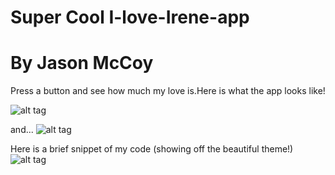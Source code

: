 # Super Cool I-love-Irene-app
# By Jason McCoy

Press a button and see how much my love is.Here is what the app looks like!

![alt tag](http://mccoygames.com/wp-content/uploads/2016/05/Screen-Shot-2016-05-14-at-3.31.18-PM.png)

and...
![alt tag](http://mccoygames.com/wp-content/uploads/2016/05/Screen-Shot-2016-05-14-at-3.31.21-PM.png)


Here is a brief snippet of my code (showing off the beautiful theme!)
![alt tag](http://mccoygames.com/wp-content/uploads/2016/05/Screen-Shot-2016-05-14-at-3.31.11-PM.png)
